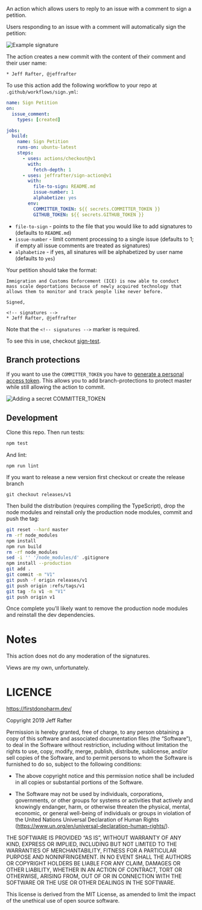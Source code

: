 An action which allows users to reply to an issue with a comment to sign a petition.

Users responding to an issue with a comment will automatically sign the petition:

![Example signature](https://user-images.githubusercontent.com/4064/66619936-90964d80-eb93-11e9-9237-f299eaf9f018.png)

The action creates a new commit with the content of their comment and their user name:

```
* Jeff Rafter, @jeffrafter
```

To use this action add the following workflow to your repo at `.github/workflows/sign.yml`:

```yml
name: Sign Petition
on:
  issue_comment:
    types: [created]

jobs:
  build:
    name: Sign Petition
    runs-on: ubuntu-latest
    steps:
      - uses: actions/checkout@v1
        with:
          fetch-depth: 1
      - uses: jeffrafter/sign-action@v1
        with:
          file-to-sign: README.md
          issue-number: 1
          alphabetize: yes
        env:
          COMMITTER_TOKEN: ${{ secrets.COMMITTER_TOKEN }}
          GITHUB_TOKEN: ${{ secrets.GITHUB_TOKEN }}
```

- `file-to-sign` - points to the file that you would like to add signatures to (defaults to `README.md`)
- `issue-number` - limit comment processing to a single issue (defaults to 1; if empty all issue comments are treated as signatures)
- `alphabetize` - if yes, all sinatures will be alphabetized by user name (defaults to `yes`)

Your petition should take the format:

    Immigration and Customs Enforcement (ICE) is now able to conduct
    mass scale deportations because of newly acquired technology that
    allows them to monitor and track people like never before.

    Signed,

    <!-- signatures -->
    * Jeff Rafter, @jeffrafter

Note that the `<!-- signatures -->` marker is required.

To see this in use, checkout [sign-test](https://github.com/jeffrafter/sign-test/issues/1).

## Branch protections

If you want to use the `COMMITTER_TOKEN` you have to [generate a personal access token](https://github.com/settings/tokens). This allows you to add branch-protections to protect master while still allowing the action to commit.

![Adding a secret COMMITTER_TOKEN](https://user-images.githubusercontent.com/4064/66620040-f4207b00-eb93-11e9-91c1-6b1c270050d3.png)

## Development

Clone this repo. Then run tests:

```bash
npm test
```

And lint:

```
npm run lint
```

If you want to release a new version first checkout or create the release branch

```
git checkout releases/v1
```

Then build the distribution (requires compiling the TypeScript), drop the node modules and reinstall only the production node modules, commit and push the tag:

```bash
git reset --hard master
rm -rf node_modules
npm install
npm run build
rm -rf node_modules
sed -i '' '/node_modules/d' .gitignore
npm install --production
git add .
git commit -m "V1"
git push -f origin releases/v1
git push origin :refs/tags/v1
git tag -fa v1 -m "V1"
git push origin v1
```

Once complete you'll likely want to remove the production node modules and reinstall the dev dependencies.

# Notes

This action does not do any moderation of the signatures.

Views are my own, unfortunately.

# LICENCE

https://firstdonoharm.dev/

Copyright 2019 Jeff Rafter

Permission is hereby granted, free of charge, to any person obtaining a copy of this software and associated documentation files (the “Software”), to deal in the Software without restriction, including without limitation the rights to use, copy, modify, merge, publish, distribute, sublicense, and/or sell copies of the Software, and to permit persons to whom the Software is furnished to do so, subject to the following conditions:

- The above copyright notice and this permission notice shall be included in all copies or substantial portions of the Software.

- The Software may not be used by individuals, corporations, governments, or other groups for systems or activities that actively and knowingly endanger, harm, or otherwise threaten the physical, mental, economic, or general well-being of individuals or groups in violation of the United Nations Universal Declaration of Human Rights (https://www.un.org/en/universal-declaration-human-rights/).

THE SOFTWARE IS PROVIDED “AS IS”, WITHOUT WARRANTY OF ANY KIND, EXPRESS OR IMPLIED, INCLUDING BUT NOT LIMITED TO THE WARRANTIES OF MERCHANTABILITY, FITNESS FOR A PARTICULAR PURPOSE AND NONINFRINGEMENT. IN NO EVENT SHALL THE AUTHORS OR COPYRIGHT HOLDERS BE LIABLE FOR ANY CLAIM, DAMAGES OR OTHER LIABILITY, WHETHER IN AN ACTION OF CONTRACT, TORT OR OTHERWISE, ARISING FROM, OUT OF OR IN CONNECTION WITH THE SOFTWARE OR THE USE OR OTHER DEALINGS IN THE SOFTWARE.

This license is derived from the MIT License, as amended to limit the impact of the unethical use of open source software.
